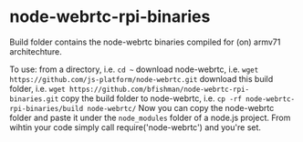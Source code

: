 # node-webrtc-rpi-binaries

Build folder contains the node-webrtc binaries compiled for (on) armv71 architechture. 

To use:
from a directory, i.e. `cd ~`
download node-webrtc, i.e. `wget https://github.com/js-platform/node-webrtc.git`
download this build folder, i.e. `wget https://github.com/bfishman/node-webrtc-rpi-binaries.git`
copy the build folder to node-webrtc, i.e. `cp -rf node-webrtc-rpi-binaries/build node-webrtc/`
Now you can copy the node-webrtc folder and paste it under the `node_modules` folder of a node.js project.
From wihtin your code simply call require('node-webrtc') and you're set.
